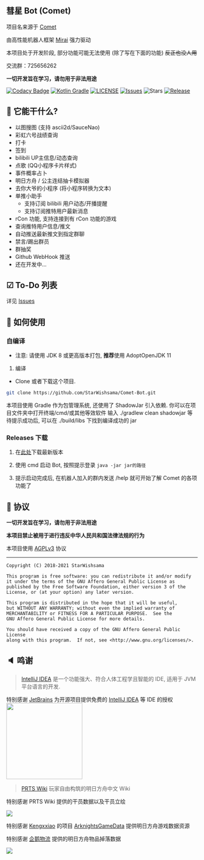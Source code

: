 ## 彗星 Bot (Comet)

项目名来源于 [Comet](https://music.163.com/#/song?id=22717199)

由高性能机器人框架 [Mirai](https://github.com/mamoe/mirai) 强力驱动

本项目处于开发阶段, 部分功能可能无法使用 (除了写在下面的功能) ~~反正也没人用~~

交流群：725656262

**一切开发旨在学习，请勿用于非法用途**

[![Codacy Badge](https://app.codacy.com/project/badge/Grade/b26348aabf51452195dbc14846accd86)](https://www.codacy.com/manual/StarWishsama/Comet-Bot?utm_source=github.com&amp;utm_medium=referral&amp;utm_content=StarWishsama/Comet-Bot&amp;utm_campaign=Badge_Grade)
[![Kotlin Gradle](https://github.com/StarWishsama/Comet-Bot/workflows/Kotlin%20Gradle/badge.svg)](https://github.com/StarWishsama/Comet-Bot/actions/)
[![LICENSE](https://img.shields.io/github/license/StarWishsama/Comet-Bot.svg?style=popout)](https://github.com/StarWishsama/Comet-Bot/blob/master/LICENSE)
[![Issues](https://img.shields.io/github/issues/StarWishsama/Comet-Bot.svg?style=popout)](https://github.com/StarWishsama/Comet-Bot/issues)
![Stars](https://img.shields.io/github/stars/starwishsama/Comet-Bot)
[![Release](https://img.shields.io/github/v/release/StarWishSama/Comet-Bot?include_prereleases)](https://github.com/StarWishsama/Comet-Bot/releases)

## 🎉 它能干什么?

* 以图搜图 (支持 ascii2d/SauceNao)
* 彩虹六号战绩查询
* 打卡
* 签到
* bilibili UP主信息/动态查询
* 点歌 (QQ小程序卡片样式)
* 事件概率占卜
* 明日方舟 / 公主连结抽卡模拟器
* 去你大爷的小程序 (将小程序转换为文本)
* 单推小助手
    - 支持订阅 bilibili 用户动态/开播提醒
    - 支持订阅推特用户最新消息
* rCon 功能, 支持连接到有 rCon 功能的游戏
* 查询推特用户信息/推文
* 自动推送最新推文到指定群聊
* 禁言/踢出群员
* 群抽奖
* Github WebHook 推送
* 还在开发中...

## ☑ To-Do 列表

详见 [Issues](https://github.com/StarWishsama/Comet-Bot/issues)

## 💽 如何使用

### 自编译

- 注意: 请使用 JDK 8 或更高版本打包, **推荐**使用 AdoptOpenJDK 11

1. 编译

* Clone 或者下载这个项目.

 ```bash
 git clone https://github.com/StarWishsama/Comet-Bot.git
 ```

本项目使用 Gradle 作为包管理系统, 还使用了 ShadowJar 引入依赖. 你可以在项目文件夹中打开终端/cmd/或其他等效软件 输入 ./gradlew clean shadowjar 等待提示成功后, 可以在
./build/libs 下找到编译成功的 jar

### Releases 下载

1. 在[此处](https://github.com/StarWishsama/Comet-Bot/releases)下载最新版本

2. 使用 cmd 启动 Bot, 按照提示登录
   ```java -jar jar的路径```

3. 提示启动完成后, 在机器人加入的群内发送 /help 就可开始了解 Comet 的各项功能了

## 📜 协议

**一切开发旨在学习，请勿用于非法用途**

**本项目禁止被用于进行违反中华人民共和国法律法规的行为**

本项目使用 [AGPLv3](https://github.com/StarWishsama/Comet-Bot/blob/master/LICENSE) 协议

------

    Copyright (C) 2018-2021 StarWishsama
    
    This program is free software: you can redistribute it and/or modify
    it under the terms of the GNU Affero General Public License as
    published by the Free Software Foundation, either version 3 of the
    License, or (at your option) any later version.
    
    This program is distributed in the hope that it will be useful,
    but WITHOUT ANY WARRANTY; without even the implied warranty of
    MERCHANTABILITY or FITNESS FOR A PARTICULAR PURPOSE.  See the
    GNU Affero General Public License for more details.
    
    You should have received a copy of the GNU Affero General Public License
    along with this program.  If not, see <http://www.gnu.org/licenses/>.

## 🔈 鸣谢

> [IntelliJ IDEA](https://zh.wikipedia.org/zh-hans/IntelliJ_IDEA) 是一个功能强大、符合人体工程学且智能的 IDE, 适用于 JVM 平台语言的开发.

特别感谢 [JetBrains](https://www.jetbrains.com/?from=comet-bot)
为开源项目提供免费的 [IntelliJ IDEA](https://www.jetbrains.com/idea/?from=comet-bot) 等 IDE 的授权  
[<img src=".github/jetbrains.png" width="200"/>](https://www.jetbrains.com/?from=comet-bot)

> [PRTS Wiki](http://prts.wiki/) 玩家自由构筑的明日方舟中文 Wiki

特别感谢 PRTS Wiki 提供的干员数据以及干员立绘

![](http://prts.wiki/ak.png?8efd0)

特别感谢 [Kengxxiao](https://github.com/Kengxxiao/) 的项目 [ArknightsGameData](https://github.com/Kengxxiao/ArknightsGameData)
提供明日方舟游戏数据资源

特别感谢 [企鹅物流](https://penguin-stats.io/) 提供的明日方舟物品掉落数据

![](https://penguin.upyun.galvincdn.com/logos/penguin_stats_logo.png)


